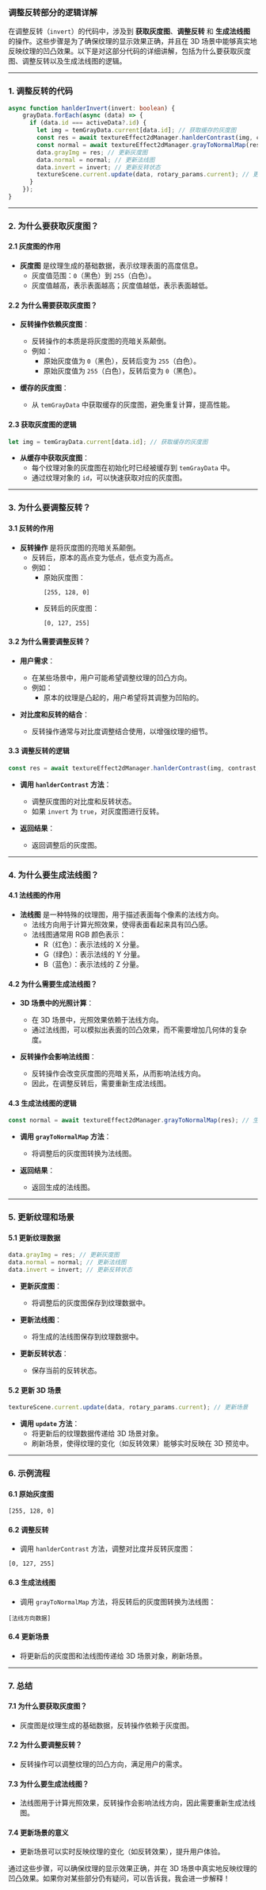 ### **调整反转部分的逻辑详解**

在调整反转（`invert`）的代码中，涉及到 **获取灰度图**、**调整反转** 和 **生成法线图** 的操作。这些步骤是为了确保纹理的显示效果正确，并且在 3D 场景中能够真实地反映纹理的凹凸效果。以下是对这部分代码的详细讲解，包括为什么要获取灰度图、调整反转以及生成法线图的逻辑。

---

### **1. 调整反转的代码**

```typescript
async function hanlderInvert(invert: boolean) {
    grayData.forEach(async (data) => {
      if (data.id === activeData?.id) {
        let img = temGrayData.current[data.id]; // 获取缓存的灰度图
        const res = await textureEffect2dManager.hanlderContrast(img, contrast, invert); // 调整对比度和反转
        const normal = await textureEffect2dManager.grayToNormalMap(res); // 生成法线图
        data.grayImg = res; // 更新灰度图
        data.normal = normal; // 更新法线图
        data.invert = invert; // 更新反转状态
        textureScene.current.update(data, rotary_params.current); // 更新场景
      }
    });
}
```

---

### **2. 为什么要获取灰度图？**

#### **2.1 灰度图的作用**
- **灰度图** 是纹理生成的基础数据，表示纹理表面的高度信息。
  - 灰度值范围：`0`（黑色）到 `255`（白色）。
  - 灰度值越高，表示表面越高；灰度值越低，表示表面越低。

#### **2.2 为什么需要获取灰度图？**
- **反转操作依赖灰度图**：
  - 反转操作的本质是将灰度图的亮暗关系颠倒。
  - 例如：
    - 原始灰度值为 `0`（黑色），反转后变为 `255`（白色）。
    - 原始灰度值为 `255`（白色），反转后变为 `0`（黑色）。

- **缓存的灰度图**：
  - 从 `temGrayData` 中获取缓存的灰度图，避免重复计算，提高性能。

#### **2.3 获取灰度图的逻辑**
```typescript
let img = temGrayData.current[data.id]; // 获取缓存的灰度图
```
- **从缓存中获取灰度图**：
  - 每个纹理对象的灰度图在初始化时已经被缓存到 `temGrayData` 中。
  - 通过纹理对象的 `id`，可以快速获取对应的灰度图。

---

### **3. 为什么要调整反转？**

#### **3.1 反转的作用**
- **反转操作** 是将灰度图的亮暗关系颠倒。
  - 反转后，原本的高点变为低点，低点变为高点。
  - 例如：
    - 原始灰度图：
      ```
      [255, 128, 0]
      ```
    - 反转后的灰度图：
      ```
      [0, 127, 255]
      ```

#### **3.2 为什么需要调整反转？**
- **用户需求**：
  - 在某些场景中，用户可能希望调整纹理的凹凸方向。
  - 例如：
    - 原本的纹理是凸起的，用户希望将其调整为凹陷的。

- **对比度和反转的结合**：
  - 反转操作通常与对比度调整结合使用，以增强纹理的细节。

#### **3.3 调整反转的逻辑**
```typescript
const res = await textureEffect2dManager.hanlderContrast(img, contrast, invert); // 调整对比度和反转
```
- **调用 `hanlderContrast` 方法**：
  - 调整灰度图的对比度和反转状态。
  - 如果 `invert` 为 `true`，对灰度图进行反转。

- **返回结果**：
  - 返回调整后的灰度图。

---

### **4. 为什么要生成法线图？**

#### **4.1 法线图的作用**
- **法线图** 是一种特殊的纹理图，用于描述表面每个像素的法线方向。
  - 法线方向用于计算光照效果，使得表面看起来具有凹凸感。
  - 法线图通常用 RGB 颜色表示：
    - R（红色）：表示法线的 X 分量。
    - G（绿色）：表示法线的 Y 分量。
    - B（蓝色）：表示法线的 Z 分量。

#### **4.2 为什么需要生成法线图？**
- **3D 场景中的光照计算**：
  - 在 3D 场景中，光照效果依赖于法线方向。
  - 通过法线图，可以模拟出表面的凹凸效果，而不需要增加几何体的复杂度。

- **反转操作会影响法线图**：
  - 反转操作会改变灰度图的亮暗关系，从而影响法线方向。
  - 因此，在调整反转后，需要重新生成法线图。

#### **4.3 生成法线图的逻辑**
```typescript
const normal = await textureEffect2dManager.grayToNormalMap(res); // 生成法线图
```
- **调用 `grayToNormalMap` 方法**：
  - 将调整后的灰度图转换为法线图。

- **返回结果**：
  - 返回生成的法线图。

---

### **5. 更新纹理和场景**

#### **5.1 更新纹理数据**
```typescript
data.grayImg = res; // 更新灰度图
data.normal = normal; // 更新法线图
data.invert = invert; // 更新反转状态
```
- **更新灰度图**：
  - 将调整后的灰度图保存到纹理数据中。

- **更新法线图**：
  - 将生成的法线图保存到纹理数据中。

- **更新反转状态**：
  - 保存当前的反转状态。

#### **5.2 更新 3D 场景**
```typescript
textureScene.current.update(data, rotary_params.current); // 更新场景
```
- **调用 `update` 方法**：
  - 将更新后的纹理数据传递给 3D 场景对象。
  - 刷新场景，使得纹理的变化（如反转效果）能够实时反映在 3D 预览中。

---

### **6. 示例流程**

#### **6.1 原始灰度图**
```
[255, 128, 0]
```

#### **6.2 调整反转**
- 调用 `hanlderContrast` 方法，调整对比度并反转灰度图：
```
[0, 127, 255]
```

#### **6.3 生成法线图**
- 调用 `grayToNormalMap` 方法，将反转后的灰度图转换为法线图：
```
[法线方向数据]
```

#### **6.4 更新场景**
- 将更新后的灰度图和法线图传递给 3D 场景对象，刷新场景。

---

### **7. 总结**

#### **7.1 为什么要获取灰度图？**
- 灰度图是纹理生成的基础数据，反转操作依赖于灰度图。

#### **7.2 为什么要调整反转？**
- 反转操作可以调整纹理的凹凸方向，满足用户的需求。

#### **7.3 为什么要生成法线图？**
- 法线图用于计算光照效果，反转操作会影响法线方向，因此需要重新生成法线图。

#### **7.4 更新场景的意义**
- 更新场景可以实时反映纹理的变化（如反转效果），提升用户体验。

通过这些步骤，可以确保纹理的显示效果正确，并在 3D 场景中真实地反映纹理的凹凸效果。如果你对某些部分仍有疑问，可以告诉我，我会进一步解释！
